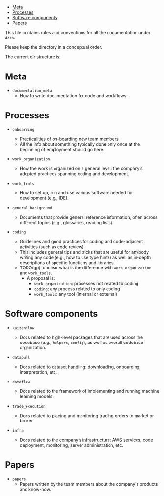 

<!-- toc -->

- [Meta](#meta)
- [Processes](#processes)
- [Software components](#software-components)
- [Papers](#papers)

<!-- tocstop -->

This file contains rules and conventions for all the documentation under `docs`.

Please keep the directory in a conceptual order.

The current dir structure is:

# Meta

- `documentation_meta`
  - How to write documentation for code and workflows.

# Processes

- `onboarding`
  - Practicalities of on-boarding new team members
  - All the info about something typically done only once at the beginning of
    employment should go here.

- `work_organization`
  - How the work is organized on a general level: the company’s adopted
    practices spanning coding and development.

- `work_tools`
  - How to set up, run and use various software needed for development (e.g.,
    IDE).

- `general_background`
  - Documents that provide general reference information, often across different
    topics (e.g., glossaries, reading lists).

- `coding`
  - Guidelines and good practices for coding and code-adjacent activities (such
    as code review)
  - This includes general tips and tricks that are useful for anybody writing
    any code (e.g., how to use type hints) as well as in-depth descriptions of
    specific functions and libraries.
  - TODO(gp): unclear what is the difference with `work_organization` and
    `work_tools`.
    - A proposal is:
      - `work_organization`: processes not related to coding
      - `coding`: any process related to only coding
      - `work_tools`: any tool (internal or external)

# Software components

- `kaizenflow`
  - Docs related to high-level packages that are used across the codebase (e.g.,
    `helpers`, `config`), as well as overall codebase organization.

- `datapull`
  - Docs related to dataset handling: downloading, onboarding, interpretation,
    etc.

- `dataflow`
  - Docs related to the framework of implementing and running machine learning
    models.

- `trade_execution`
  - Docs related to placing and monitoring trading orders to market or broker.

- `infra`
  - Docs related to the company’s infrastructure: AWS services, code deployment,
    monitoring, server administration, etc.

# Papers

- `papers`
  - Papers written by the team members about the company's products and
    know-how.
